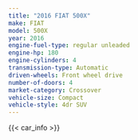 ```yaml
---
title: "2016 FIAT 500X"
make: FIAT
model: 500X
year: 2016
engine-fuel-type: regular unleaded
engine-hp: 180
engine-cylinders: 4
transmission-type: Automatic
driven-wheels: Front wheel drive
number-of-doors: 4
market-category: Crossover
vehicle-size: Compact
vehicle-style: 4dr SUV
---
```


{{< car_info >}}
